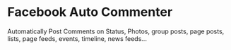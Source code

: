 # Facebook Auto Commenter
Automatically Post Comments on Status, Photos, group posts, page posts, lists, page feeds, events, timeline, news feeds...
